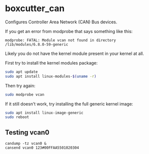 boxcutter_can
=============

Configures Controller Area Network (CAN) Bus devices.

If you get an error from modprobe that says something like this:

```
modprobe: FATAL: Module vcan not found in directory /lib/modules/6.8.0-59-generic
```

Likely you do not have the kernel module present in your kernel at all.

First try to install the kernel modules package:

```bash
sudo apt update
sudo apt install linux-modules-$(uname -r)
```

Then try again:

```bash
sudo modprobe vcan
```

If it still doesn't work, try installing the full generic kernel image:

```bash
sudo apt install linux-image-generic
sudo reboot
```

Testing vcan0
-------------

```
candump -tz vcan0 &
cansend vcan0 123#00FFAA5501020304
```
